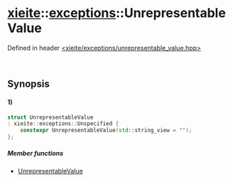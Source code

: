 # [xieite](../../xieite.md)\:\:[exceptions](../../exceptions.md)\:\:UnrepresentableValue
Defined in header [<xieite/exceptions/unrepresentable_value.hpp>](../../../include/xieite/exceptions/unrepresentable_value.hpp)

&nbsp;

## Synopsis
#### 1)
```cpp
struct UnrepresentableValue
: xieite::exceptions::Unspecified {
    constexpr UnrepresentableValue(std::string_view = "");
};
```
##### Member functions
- [UnrepresentableValue](./structures/unrepresentable_value/1/operators/constructor.md)
